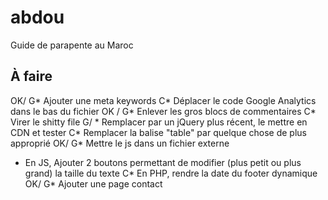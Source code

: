 abdou
=====

Guide de parapente au Maroc

À faire
-----

OK/ G* Ajouter une meta keywords
C* Déplacer le code Google Analytics dans le bas du fichier
OK / G* Enlever les gros blocs de commentaires
C* Virer le shitty file
G/ * Remplacer par un jQuery plus récent, le mettre en CDN et tester
C* Remplacer la balise "table" par quelque chose de plus approprié
OK/ G* Mettre le js dans un fichier externe
* En JS, Ajouter 2 boutons permettant de modifier (plus petit ou plus grand) la taille du texte
C* En PHP, rendre la date du footer dynamique
OK/ G* Ajouter une page contact

